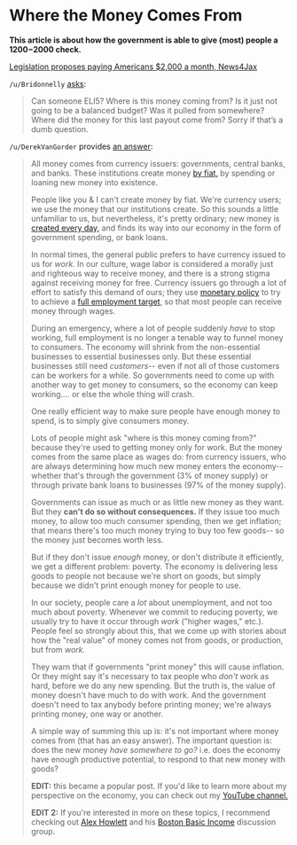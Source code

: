 # Where the Money Comes From

**This article is about how the government is able to give (most) people a $1200-$2000 check.**

[Legislation proposes paying Americans $2,000 a month, News4Jax](https://www.news4jax.com/news/national/2020/04/15/legislation-proposes-2000-a-month-for-americans/)

`/u/Bridonnelly` [asks](https://www.reddit.com/r/Futurology/comments/g2se2i/legislation_proposes_paying_americans_2000_a_month/fnnq6vw/?context=1):

> Can someone ELI5? Where is this money coming from? Is it just not going to be a balanced budget? Was it pulled from somewhere? Where did the money for this last payout come from? Sorry if that’s a dumb question.

`/u/DerekVanGorder` provides [an answer](https://www.reddit.com/r/Futurology/comments/g2se2i/legislation_proposes_paying_americans_2000_a_month/fnnq6vw/?context=1):

> All money comes from currency issuers: governments, central banks, and banks. These institutions create money [by fiat,](https://en.wikipedia.org/wiki/Fiat_money) by spending or loaning new money into existence.
>
> People like you & I can't create money by fiat. We're currency users; we use the money that our institutions create. So this sounds a little unfamiliar to us, but nevertheless, it's pretty ordinary; new money is [created every day,](https://www.economicsnetwork.ac.uk/archive/starkey_banking) and finds its way into our economy in the form of government spending, or bank loans.
>
> In normal times, the general public prefers to have currency issued to us for *work.* In our culture, wage labor is considered a morally just and righteous way to receive money, and there is a strong stigma against receiving money for free. Currency issuers go through a lot of effort to satisfy this demand of ours; they use [monetary policy](https://en.wikipedia.org/wiki/Monetary_policy) to try to achieve a [full employment target](https://en.wikipedia.org/wiki/Full_employment), so that most people can receive money through wages.
>
> During an emergency, where a lot of people suddenly *have* to stop working, full employment is no longer a tenable way to funnel money to consumers. The economy will shrink from the non-essential businesses to essential businesses only. But these essential businesses still need *customers*\-- even if not all of those customers can be workers for a while. So governments need to come up with another way to get money to consumers, so the economy can keep working.... or else the whole thing will crash.
>
> One really efficient way to make sure people have enough money to spend, is to simply give consumers money.
>
> Lots of people might ask "where is this money coming from?" because they're used to getting money only for work. But the money comes from the same place as wages do: from currency issuers, who are always determining how much new money enters the economy-- whether that's through the government (3% of money supply) or through private bank loans to businesses (97% of the money supply).
>
> Governments can issue as much or as little new money as they want. But they **can't do so without consequences.** If they issue too much money, to allow too much consumer spending, then we get inflation; that means there's too much money trying to buy too few goods-- so the money just becomes worth less.
>
> But if they don't issue *enough* money, or don't distribute it efficiently, we get a different problem: poverty. The economy is delivering less goods to people not because we're short on goods, but simply because we didn't print enough money for people to use.
>
> In our society, people care a *lot* about unemployment, and not too much about poverty. Whenever we commit to reducing poverty, we usually try to have it occur through *work* ("higher wages," etc.). People feel so strongly about this, that we come up with stories about how the "real value" of money comes not from goods, or production, but from *work.*
>
> They warn that if governments "print money" this will cause inflation. Or they might say it's necessary to tax people who *don't* work as hard, before we do any new spending. But the truth is, the value of money doesn't have much to do with work. And the government doesn't need to tax anybody before printing money; we're always printing money, one way or another.
>
> A simple way of summing this up is: it's not important where money comes from (that has an easy answer). The important question is: does the new money *have somewhere to go?* i.e. does the economy have enough productive potential, to respond to that new money with goods?
>
> **EDIT:** this became a popular post. If you'd like to learn more about my perspective on the economy, you can check out my [YouTube channel.](https://www.youtube.com/channel/UCaIyJvWQeEYVx--VOmTz2ag)
>
> **EDIT 2:** If you're interested in more on these topics, I recommend checking out [Alex Howlett](http://www.greshm.org/) and his [Boston Basic Income](https://www.youtube.com/channel/UCsVjEFKDYn1yQ5E6raxM-dw) discussion group.
